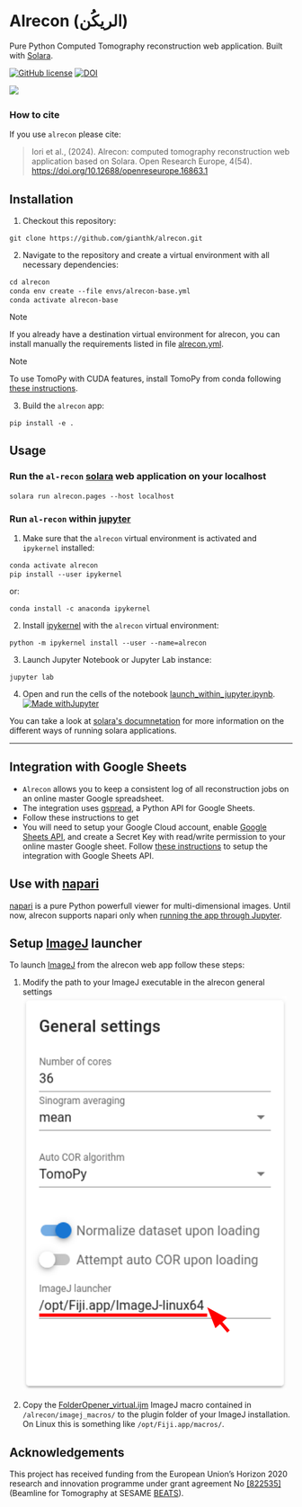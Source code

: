 # Alrecon (الريكُن)
Pure Python Computed Tomography reconstruction web application. Built with [Solara](https://solara.dev/).

[![GitHub license](https://img.shields.io/github/license/gianthk/alrecon)](https://github.com/gianthk/alrecon/blob/master/LICENSE)
[![DOI](https://zenodo.org/badge/701693534.svg)](https://zenodo.org/doi/10.5281/zenodo.10535211)

![](docs/pics/alrecon_home-optimize.gif)

### How to cite
If you use `alrecon` please cite:
>  Iori et al., (2024). Alrecon: computed tomography reconstruction web application based on Solara. Open Research Europe, 4(54). https://doi.org/10.12688/openreseurope.16863.1  <br>

## Installation
<!-- Install `alrecon` using pip. The flag `[all]` will install optional dependencies required for integration with [`napari`](https://napari.org) and logging to google spreadsheets.
```commandline
pip install alrecon[all]
``` -->

1. Checkout this repository:
```commandline
git clone https://github.com/gianthk/alrecon.git
```
2. Navigate to the repository and create a virtual environment with all necessary dependencies:
```commandline
cd alrecon
conda env create --file envs/alrecon-base.yml
conda activate alrecon-base
```
> [!NOTE]
> If you already have a destination virtual environment for alrecon, you can install manually the requirements listed in file [alrecon.yml](envs/alrecon-base.yml).

> [!NOTE]
> To use TomoPy with CUDA features, install TomoPy from conda following [these instructions](https://tomopy.readthedocs.io/en/stable/install.html).

3. Build the `alrecon` app:
```commandline
pip install -e .
```

## Usage
### Run the `al-recon` [solara](https://solara.dev/api/file_browser) web application on your localhost
```commandline
solara run alrecon.pages --host localhost
```
### Run `al-recon` within [jupyter](https://solara.dev/api/file_browser)
1. Make sure that the `alrecon` virtual environment is activated and `ipykernel` installed:
```commandline
conda activate alrecon
pip install --user ipykernel
```
or:
```commandline
conda install -c anaconda ipykernel 
```
2. Install [ipykernel](https://github.com/ipython/ipykernel) with the `alrecon` virtual environment:
```commandline
python -m ipykernel install --user --name=alrecon
```
3. Launch Jupyter Notebook or Jupyter Lab instance:
```commandline
jupyter lab
```
4. Open and run the cells of the notebook [launch_within_jupyter.ipynb](launch_within_jupyter.ipynb). [![Made withJupyter](https://img.shields.io/badge/Made%20with-Jupyter-orange?style=for-the-badge&logo=Jupyter)](launch_within_jupyter.ipynb)

You can take a look at [solara's documnetation](https://solara.dev/api) for more information on the different ways of running solara applications.

---
## Integration with Google Sheets
- `Alrecon` allows you to keep a consistent log of all reconstruction jobs on an online master Google spreadsheet.
- The integration uses [gspread](https://docs.gspread.org/en/v5.12.0/), a Python API for Google Sheets.
- Follow these instructions to get 
- You will need to setup your Google Cloud account, enable [Google Sheets API](https://developers.google.com/sheets/api/guides/concepts), and create a Secret Key with read/write permission to your online master Google sheet. Follow [these instructions](https://www.youtube.com/watch?v=hyUw-koO2DA) to setup the integration with Google Sheets API.

## Use with [napari](https://napari.org/stable/)
[napari](https://napari.org/stable/) is a pure Python powerfull viewer for multi-dimensional images. Until now, alrecon supports napari only when [running the app through Jupyter](#run-al-recon-within-jupyter).

## Setup [ImageJ](https://imagej.net/software/fiji/) launcher
To launch [ImageJ](https://imagej.net/software/fiji/) from the alrecon web app follow these steps:
1. Modify the path to your ImageJ executable in the alrecon general settings
![alrecon imagej executable path setting](docs/pictures/alrecon_imagej.png)

2. Copy the [FolderOpener_virtual.ijm](/imagej_macros/FolderOpener_virtual.ijm) ImageJ macro contained in `/alrecon/imagej_macros/` to the plugin folder of your ImageJ installation. On Linux this is something like `/opt/Fiji.app/macros/`.

## Acknowledgements

This project has received funding from the European Union’s Horizon 2020 research and innovation programme under grant agreement No [[822535]](https://cordis.europa.eu/project/id/822535)(Beamline for Tomography at SESAME [BEATS](https://beats-sesame.eu/)). 
